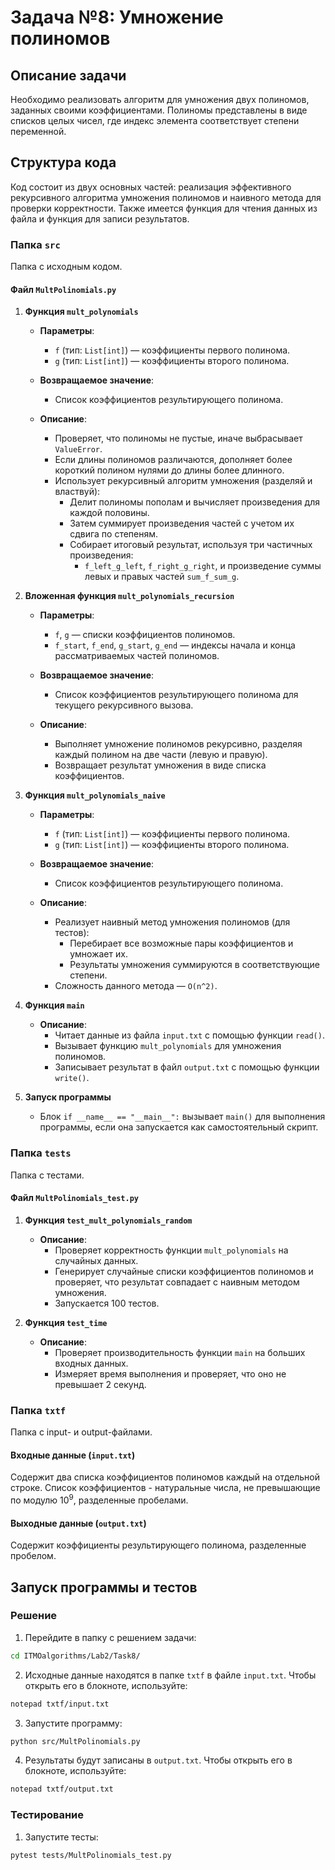 # Задача №8: Умножение полиномов

## Описание задачи
Необходимо реализовать алгоритм для умножения двух полиномов, заданных своими коэффициентами. Полиномы представлены в виде списков целых чисел, где индекс элемента соответствует степени переменной.

## Структура кода
Код состоит из двух основных частей: реализация эффективного рекурсивного алгоритма умножения полиномов и наивного метода для проверки корректности. Также имеется функция для чтения данных из файла и функция для записи результатов.

### Папка `src`
Папка с исходным кодом.

#### Файл `MultPolinomials.py`

1. **Функция `mult_polynomials`**

   - **Параметры**:
     - `f` (тип: `List[int]`) — коэффициенты первого полинома.
     - `g` (тип: `List[int]`) — коэффициенты второго полинома.

   - **Возвращаемое значение**:
     - Список коэффициентов результирующего полинома.

   - **Описание**:
     - Проверяет, что полиномы не пустые, иначе выбрасывает `ValueError`.
     - Если длины полиномов различаются, дополняет более короткий полином нулями до длины более длинного.
     - Использует рекурсивный алгоритм умножения (разделяй и властвуй):
       - Делит полиномы пополам и вычисляет произведения для каждой половины.
       - Затем суммирует произведения частей с учетом их сдвига по степеням.
       - Собирает итоговый результат, используя три частичных произведения:
         - `f_left_g_left`, `f_right_g_right`, и произведение суммы левых и правых частей `sum_f_sum_g`.

2. **Вложенная функция `mult_polynomials_recursion`**

   - **Параметры**:
     - `f`, `g` — списки коэффициентов полиномов.
     - `f_start`, `f_end`, `g_start`, `g_end` — индексы начала и конца рассматриваемых частей полиномов.

   - **Возвращаемое значение**:
     - Список коэффициентов результирующего полинома для текущего рекурсивного вызова.

   - **Описание**:
     - Выполняет умножение полиномов рекурсивно, разделяя каждый полином на две части (левую и правую).
     - Возвращает результат умножения в виде списка коэффициентов.

3. **Функция `mult_polynomials_naive`**

   - **Параметры**:
     - `f` (тип: `List[int]`) — коэффициенты первого полинома.
     - `g` (тип: `List[int]`) — коэффициенты второго полинома.

   - **Возвращаемое значение**:
     - Список коэффициентов результирующего полинома.

   - **Описание**:
     - Реализует наивный метод умножения полиномов (для тестов):
       - Перебирает все возможные пары коэффициентов и умножает их.
       - Результаты умножения суммируются в соответствующие степени.
     - Сложность данного метода — `O(n^2)`.

4. **Функция `main`**

   - **Описание**:
     - Читает данные из файла `input.txt` с помощью функции `read()`.
     - Вызывает функцию `mult_polynomials` для умножения полиномов.
     - Записывает результат в файл `output.txt` с помощью функции `write()`.

5. **Запуск программы**
   - Блок `if __name__ == "__main__":` вызывает `main()` для выполнения программы, если она запускается как самостоятельный скрипт.

### Папка `tests`
Папка с тестами.

#### Файл `MultPolinomials_test.py`

1. **Функция `test_mult_polynomials_random`**

   - **Описание**:
     - Проверяет корректность функции `mult_polynomials` на случайных данных.
     - Генерирует случайные списки коэффициентов полиномов и проверяет, что результат совпадает с наивным методом умножения.
     - Запускается 100 тестов.

2. **Функция `test_time`**

   - **Описание**:
     - Проверяет производительность функции `main` на больших входных данных.
     - Измеряет время выполнения и проверяет, что оно не превышает 2 секунд.

### Папка `txtf`
Папка с input- и output-файлами.

#### Входные данные (`input.txt`)
Содержит два списка коэффициентов полиномов каждый на отдельной строке. Список коэффициентов - натуральные числа, не превышающие по модулю $10^9$, разделенные пробелами.

#### Выходные данные (`output.txt`)
Содержит коэффициенты результирующего полинома, разделенные пробелом.


## Запуск программы и тестов

### Решение

1. Перейдите в папку с решением задачи:
```bash
cd ITMOalgorithms/Lab2/Task8/
```

2. Исходные данные находятся в папке `txtf` в файле `input.txt`. Чтобы открыть его в блокноте, используйте:
```bash
notepad txtf/input.txt
```

3. Запустите программу:
```bash
python src/MultPolinomials.py
```

4. Результаты будут записаны в `output.txt`. Чтобы открыть его в блокноте, используйте:
```bash
notepad txtf/output.txt
```

### Тестирование

1. Запустите тесты:
```bash
pytest tests/MultPolinomials_test.py
```